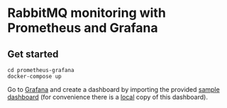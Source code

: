 # RabbitMQ monitoring with Prometheus and Grafana

## Get started

```
cd prometheus-grafana
docker-compose up
```

Go to [Grafana](http://localhost:3000) and create a dashboard by importing the provided [sample dashboard](https://github.com/rabbitmq/rabbitmq-prometheus/grafana/RabbitMQ-Overview-1555330869614.json) (for convenience there is a [local](grafana/RabbitMQ-Overview-1555330869614.json) copy of this dashboard).
